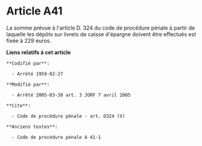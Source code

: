 # Article A41

La somme prévue à l'article D. 324 du code de procédure pénale à partir de laquelle les dépôts sur livrets de caisse
d'épargne doivent être effectués est fixée à 229 euros.

**Liens relatifs à cet article**

	**Codifié par**:

	  - Arrêté 1959-02-27

	**Modifié par**:

	  - Arrêté 2005-03-30 art. 3 JORF 7 avril 2005

	**Cite**:

	  - Code de procédure pénale - art. D324 (V)

	**Anciens textes**:

	  - Code de procédure pénale A 41-1
